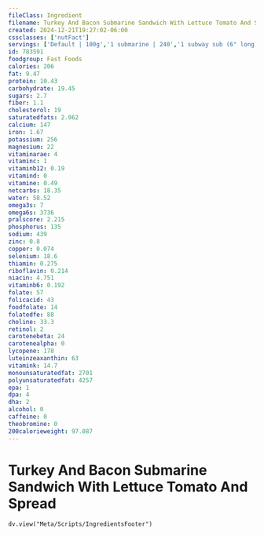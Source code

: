 ```yaml
---
fileClass: Ingredient
filename: Turkey And Bacon Submarine Sandwich With Lettuce Tomato And Spread
created: 2024-12-21T19:27:02-06:00
cssclasses: ['nutFact']
servings: ['Default | 100g','1 submarine | 240','1 subway sub (6" long) | 240','1 subway sub (footlong) | 480']
id: 783591
foodgroup: Fast Foods
calories: 206
fat: 9.47
protein: 10.43
carbohydrate: 19.45
sugars: 2.7
fiber: 1.1
cholesterol: 19
saturatedfats: 2.062
calcium: 147
iron: 1.67
potassium: 256
magnesium: 22
vitaminarae: 4
vitaminc: 1
vitaminb12: 0.19
vitamind: 0
vitamine: 0.49
netcarbs: 18.35
water: 58.52
omega3s: 7
omega6s: 3736
pralscore: 2.215
phosphorus: 135
sodium: 439
zinc: 0.8
copper: 0.074
selenium: 18.6
thiamin: 0.275
riboflavin: 0.214
niacin: 4.751
vitaminb6: 0.192
folate: 57
folicacid: 43
foodfolate: 14
folatedfe: 88
choline: 33.3
retinol: 2
carotenebeta: 24
carotenealpha: 0
lycopene: 178
luteinzeaxanthin: 63
vitamink: 14.7
monounsaturatedfat: 2701
polyunsaturatedfat: 4257
epa: 1
dpa: 4
dha: 2
alcohol: 0
caffeine: 0
theobromine: 0
200calorieweight: 97.087
---
```


# Turkey And Bacon Submarine Sandwich With Lettuce Tomato And Spread

```dataviewjs
dv.view("Meta/Scripts/IngredientsFooter")
```
